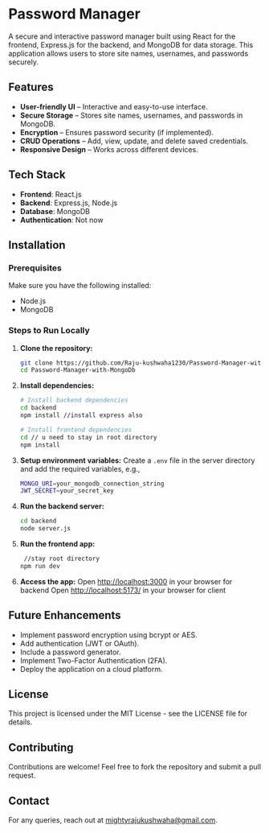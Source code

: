 # Password Manager

A secure and interactive password manager built using React for the frontend, Express.js for the backend, and MongoDB for data storage. This application allows users to store site names, usernames, and passwords securely.

## Features

- **User-friendly UI** – Interactive and easy-to-use interface.
- **Secure Storage** – Stores site names, usernames, and passwords in MongoDB.
- **Encryption** – Ensures password security (if implemented).
- **CRUD Operations** – Add, view, update, and delete saved credentials.
- **Responsive Design** – Works across different devices.

## Tech Stack

- **Frontend**: React.js
- **Backend**: Express.js, Node.js
- **Database**: MongoDB
- **Authentication**:  Not now

## Installation

### Prerequisites
Make sure you have the following installed:
- Node.js
- MongoDB

### Steps to Run Locally

1. **Clone the repository:**
   ```sh
   git clone https://github.com/Raju-kushwaha1230/Password-Manager-with-MongoDb
   cd Password-Manager-with-MongoDb
   ```

2. **Install dependencies:**
   ```sh
   # Install backend dependencies
   cd backend
   npm install //install express also 

   # Install frontend dependencies
   cd // u need to stay in root directory 
   npm install
   ```

3. **Setup environment variables:**
   Create a `.env` file in the server directory and add the required variables, e.g.,
   ```sh
   MONGO_URI=your_mongodb_connection_string
   JWT_SECRET=your_secret_key
   ```

4. **Run the backend server:**
   ```sh
   cd backend
   node server.js
   ```

5. **Run the frontend app:**
   ```sh
    //stay root directory
   npm run dev
   ```

6. **Access the app:**
   Open [http://localhost:3000](http://localhost:3000) in your browser for backend
   Open [http://localhost:5173/](http://localhost:5173/) in your browser for client

## Future Enhancements

- Implement password encryption using bcrypt or AES.
- Add authentication (JWT or OAuth).
- Include a password generator.
- Implement Two-Factor Authentication (2FA).
- Deploy the application on a cloud platform.

## License

This project is licensed under the MIT License - see the LICENSE file for details.

## Contributing

Contributions are welcome! Feel free to fork the repository and submit a pull request.

## Contact

For any queries, reach out at [mightyrajukushwaha@gmail.com](mailto:your-email@example.com).

